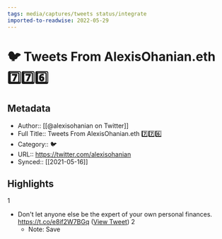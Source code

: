 ```yaml
---
tags: media/captures/tweets status/integrate
imported-to-readwise: 2022-05-29
---
```

# 🐦 Tweets From AlexisOhanian.eth 7️⃣7️⃣6️⃣

## Metadata
- Author:: [[@alexisohanian on Twitter]]
- Full Title:: Tweets From AlexisOhanian.eth 7️⃣7️⃣6️⃣
- Category:: 🐦
- URL:: https://twitter.com/alexisohanian
- Synced:: [[2021-05-16]]

## Highlights
1
- Don't let anyone else be the expert of your own personal finances. https://t.co/e8if2W7BGq ([View Tweet](https://twitter.com/alexisohanian/status/1393786636639653891))
2
    - Note: Save
